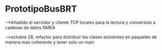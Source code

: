 ﻿# PrototipoBusBRT
-->Añadido el servidor y cliente TCP locales para la lectura y conversion a cadenas de datos NMEA  

-->octubre 28, refactor para distribuir las clases existentes en paquetes de manera mas coherente y tener solo un main
